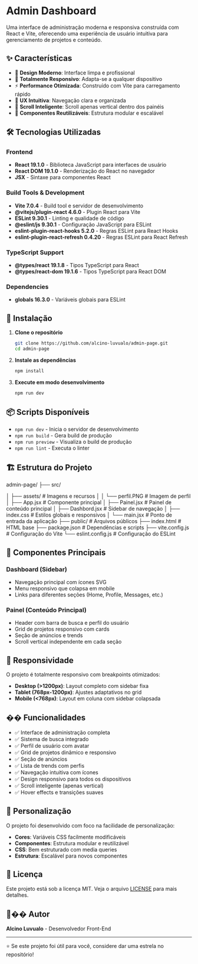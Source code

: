 # Admin Dashboard

Uma interface de administração moderna e responsiva construída com React e Vite, oferecendo uma experiência de usuário intuitiva para gerenciamento de projetos e conteúdo.

## ✨ Características

- 🎨 **Design Moderno**: Interface limpa e profissional
- 📱 **Totalmente Responsivo**: Adapta-se a qualquer dispositivo
- ⚡ **Performance Otimizada**: Construído com Vite para carregamento rápido
- 🎯 **UX Intuitiva**: Navegação clara e organizada
- 🔄 **Scroll Inteligente**: Scroll apenas vertical dentro dos painéis
- 🎪 **Componentes Reutilizáveis**: Estrutura modular e escalável

## 🛠️ Tecnologias Utilizadas

### Frontend
- **React 19.1.0** - Biblioteca JavaScript para interfaces de usuário
- **React DOM 19.1.0** - Renderização do React no navegador
- **JSX** - Sintaxe para componentes React

### Build Tools & Development
- **Vite 7.0.4** - Build tool e servidor de desenvolvimento
- **@vitejs/plugin-react 4.6.0** - Plugin React para Vite
- **ESLint 9.30.1** - Linting e qualidade de código
- **@eslint/js 9.30.1** - Configuração JavaScript para ESLint
- **eslint-plugin-react-hooks 5.2.0** - Regras ESLint para React Hooks
- **eslint-plugin-react-refresh 0.4.20** - Regras ESLint para React Refresh

### TypeScript Support
- **@types/react 19.1.8** - Tipos TypeScript para React
- **@types/react-dom 19.1.6** - Tipos TypeScript para React DOM

### Dependencies
- **globals 16.3.0** - Variáveis globais para ESLint

## 🚀 Instalação

1. **Clone o repositório**
   ```bash
   git clone https://github.com/alcino-luvualo/admin-page.git
   cd admin-page
   ```

2. **Instale as dependências**
   ```bash
   npm install
   ```

3. **Execute em modo desenvolvimento**
   ```bash
   npm run dev
   ```

## 📦 Scripts Disponíveis

- `npm run dev` - Inicia o servidor de desenvolvimento
- `npm run build` - Gera build de produção
- `npm run preview` - Visualiza o build de produção
- `npm run lint` - Executa o linter

## 🏗️ Estrutura do Projeto

admin-page/
├── src/

│ ├── assets/ # Imagens e recursos
│ │ └── perfil.PNG # Imagem de perfil
│ ├── App.jsx # Componente principal
│ ├── Painel.jsx # Painel de conteúdo principal
│ ├── Dashbord.jsx # Sidebar de navegação
│ ├── index.css # Estilos globais e responsivos
│ └── main.jsx # Ponto de entrada da aplicação
├── public/ # Arquivos públicos
├── index.html # HTML base
├── package.json # Dependências e scripts
├── vite.config.js # Configuração do Vite
└── eslint.config.js # Configuração do ESLint



## 🎨 Componentes Principais

### Dashboard (Sidebar)
- Navegação principal com ícones SVG
- Menu responsivo que colapsa em mobile
- Links para diferentes seções (Home, Profile, Messages, etc.)

### Painel (Conteúdo Principal)
- Header com barra de busca e perfil do usuário
- Grid de projetos responsivo com cards
- Seção de anúncios e trends
- Scroll vertical independente em cada seção

## 📱 Responsividade

O projeto é totalmente responsivo com breakpoints otimizados:

- **Desktop (>1200px)**: Layout completo com sidebar fixa
- **Tablet (768px-1200px)**: Ajustes adaptativos no grid
- **Mobile (<768px)**: Layout em coluna com sidebar colapsada

## �� Funcionalidades

- ✅ Interface de administração completa
- ✅ Sistema de busca integrado
- ✅ Perfil de usuário com avatar
- ✅ Grid de projetos dinâmico e responsivo
- ✅ Seção de anúncios
- ✅ Lista de trends com perfis
- ✅ Navegação intuitiva com ícones
- ✅ Design responsivo para todos os dispositivos
- ✅ Scroll inteligente (apenas vertical)
- ✅ Hover effects e transições suaves

## 🔧 Personalização

O projeto foi desenvolvido com foco na facilidade de personalização:

- **Cores**: Variáveis CSS facilmente modificáveis
- **Componentes**: Estrutura modular e reutilizável
- **CSS**: Bem estruturado com media queries
- **Estrutura**: Escalável para novos componentes

## 📄 Licença

Este projeto está sob a licença MIT. Veja o arquivo [LICENSE](LICENSE) para mais detalhes.

## 👨‍�� Autor

**Alcino Luvualo** - Desenvolvedor Front-End

---

⭐ Se este projeto foi útil para você, considere dar uma estrela no repositório!
